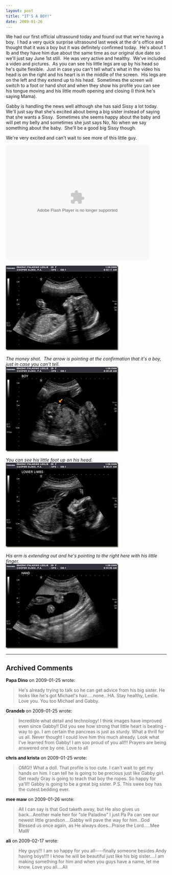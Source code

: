```yaml
---
layout: post
title: "IT'S A BOY!"
date: 2009-01-26
---
```


<p>We had our first official ultrasound today and found out that we're having a boy.&#160; I had a very quick surprise ultrasound last week at the dr's office and thought that it was a boy but it was definitely confirmed today.&#160; He's about 1 lb and they have him due about the same time as our original due date so we'll just say June 1st still.&#160; He was very active and healthy.&#160; We've included a video and pictures.&#160; As you can see his little legs are up by his head so he's quite flexible.&#160; Just in case you can't tell what's what in the video his head is on the right and his heart is in the middle of the screen.&#160; His legs are on the left and they extend up to his head.&#160; Sometimes the screen will switch to a foot or hand shot and when they show his profile you can see his tongue moving and his little mouth opening and closing (I think he's saying Mama).&#160; </p>  <p>Gabby is handling the news well although she has said Sissy a lot today.&#160; We'll just say that she's excited about being a big sister instead of saying that she wants a Sissy.&#160; Sometimes she seems happy about the baby and will pet my belly and sometimes she just says No, No when we say something about the baby.&#160; She'll be a good big Sissy though.&#160; </p>  <p>We're very excited and can't wait to see more of this little guy.&#160; </p>  <p></p>  <div class="wlWriterSmartContent" id="scid:5737277B-5D6D-4f48-ABFC-DD9C333F4C5D:e5ffa6f2-1cdb-43dc-a815-04d4bb4be104" style="padding-right: 0px; display: inline; padding-left: 0px; padding-bottom: 0px; margin: 0px; padding-top: 0px">   <div><embed src="http://i170.photobucket.com/player.swf?file=http://vid170.photobucket.com/albums/u252/mjpalad/1stultrasound1-26-09.flv" width="448" height="361" type="application/x-shockwave-flash" wmode="transparent" /></div> </div>  <p></p>  <p><a href="/assets/images/I20090126083750796_2.jpg"><img style="border-top-width: 0px; border-left-width: 0px; border-bottom-width: 0px; border-right-width: 0px" height="266" alt="I20090126083750796" src="/assets/images/I20090126083750796_thumb.jpg" width="353" border="0" /></a> </p>  <p><em>The money shot.&#160; The arrow is pointing at the confirmation that it's a boy, just in case you can't tell.</em><a href="/assets/images/I20090126083752578_2.jpg"><img style="border-top-width: 0px; border-left-width: 0px; border-bottom-width: 0px; border-right-width: 0px" height="266" alt="I20090126083752578" src="/assets/images/I20090126083752578_thumb.jpg" width="353" border="0" /></a> </p>  <p><em>You can see his little foot up on his head.</em>    <br /><a href="/assets/images/I20090126083753218_2.jpg"><img style="border-top-width: 0px; border-left-width: 0px; border-bottom-width: 0px; border-right-width: 0px" height="266" alt="I20090126083753218" src="/assets/images/I20090126083753218_thumb.jpg" width="353" border="0" /></a> </p>  <p><em>His arm is extending out and he's pointing to the right here with his little finger.&#160; </em>    <br /><a href="/assets/images/I20090126083751687_2.jpg"><img style="border-top-width: 0px; border-left-width: 0px; border-bottom-width: 0px; border-right-width: 0px" height="266" alt="I20090126083751687" src="/assets/images/I20090126083751687_thumb.jpg" width="353" border="0" /></a></p>


---

## Archived Comments

**Papa Dino** on 2009-01-25 wrote:

> He's already trying to talk so he can get advice from his big sister. He looks like he's got Michael's hair.....none...HA. Stay healthy, Leslie. Love you. You too Michael and Gabby.

**Grandeb** on 2009-01-25 wrote:

> Incredible what detail and technology!  I think images have improved even since Gabby!!  Did you see how strong that little heart is beating - way to go.  I am certain the pancreas is just as sturdy.  What a thrill for us all.  Never thought I could love him this much already.  Look what I've learned from 
Gabby!  I am soo proud of you all!!!  Prayers are being answered one by one.  Love to all

**chris and krista** on 2009-01-25 wrote:

> OMG!! What a doll. That profile is too cute. I can't wait to get my hands on him. I can tell he is going to be precious just like Gabby girl. Get ready Gray is going to teach that boy the ropes. So happy for ya'll!! Gabby is going to be a great big sister. P.S. This swee boy has the cutest bedding ever.

**mee maw** on 2009-01-26 wrote:

> All I can say is that God taketh away, but He also gives us back...Another male heir for &quot;ole Paladino&quot; I just Pa Pa can see our newest little grandson....Gabby will pave the way for him...God Blessed us once again, as He always does...Praise the Lord.....Mee MaW

**ali** on 2009-02-17 wrote:

> Hey guys!!!  I am so happy for you all----finally someone besides Andy having boys!!!!  I know he will be beautiful just like his big sister....I am making something for him and when you guys have a name, let me know.  Love you all....Ali
